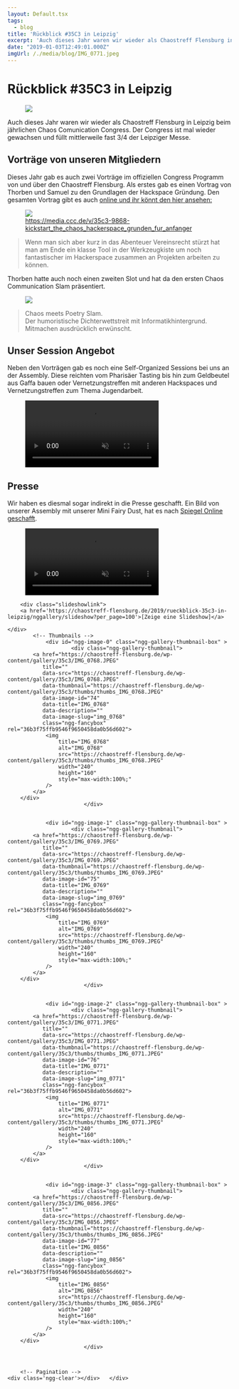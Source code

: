```yaml
---
layout: Default.tsx
tags:
  - blog
title: 'Rückblick #35C3 in Leipzig'
excerpt: 'Auch dieses Jahr waren wir wieder als Chaostreff Flensburg in Leipzig beim jährlichen Chaos Comunication Congress. Der Congress ist mal wieder gewachsen und füllt mittlerweile fast 3/4 der Leipziger Messe. […]'
date: "2019-01-03T12:49:01.000Z"
imgUrl: /./media/blog/IMG_0771.jpeg
---
```


# Rückblick #35C3 in Leipzig

<figure class="wp-block-image"><img decoding="async" loading="lazy" src="/./media/blog/uploads/IMG_0771-1024x768.jpeg" /></figure>

<p>Auch dieses Jahr waren wir wieder als Chaostreff Flensburg in Leipzig beim jährlichen Chaos Comunication Congress. Der Congress ist mal wieder gewachsen und füllt mittlerweile fast 3/4 der Leipziger Messe. </p>

<h2>Vorträge von unseren Mitgliedern</h2>

<p>Dieses Jahr gab es auch zwei Vorträge im offiziellen Congress Programm von und über den Chaostreff Flensburg. Als erstes gab es einen Vortrag von Thorben und Samuel zu den Grundlagen der Hackspace Gründung. Den gesamten Vortrag gibt es auch <a href="https://media.ccc.de/v/35c3-9868-kickstart_the_chaos_hackerspace_grunden_fur_anfanger">online und ihr könnt den hier ansehen:</a></p>

<figure class="wp-block-image"><img decoding="async" loading="lazy" src="/./media/blog/uploads/Bildschirmfoto-von-2019-02-18-13-24-15-1024x708.png" /><figcaption><a href="https://media.ccc.de/v/35c3-9868-kickstart_the_chaos_hackerspace_grunden_fur_anfanger">https://media.ccc.de/v/35c3-9868-kickstart_the_chaos_hackerspace_grunden_fur_anfanger</a></figcaption></figure>

<blockquote class="wp-block-quote"><p>Wenn man sich aber kurz in das Abenteuer Vereinsrecht stürzt hat man am Ende ein klasse Tool in der Werkzeugkiste um noch fantastischer im Hackerspace zusammen an Projekten arbeiten zu können. </p></blockquote>

<p>Thorben hatte auch noch einen zweiten Slot und hat da den ersten Chaos Communication Slam präsentiert.</p>

<figure class="wp-block-image"><img decoding="async" loading="lazy" src="/./media/blog/uploads/Bildschirmfoto-von-2019-02-18-13-25-15-1024x684.png" /></figure>

<blockquote class="wp-block-quote"><p>Chaos meets Poetry Slam. <br>Der humoristische Dichterwettstreit mit Informatikhintergrund. Mitmachen ausdrücklich erwünscht.</p></blockquote>

<h2>Unser Session Angebot</h2>

<p>Neben den Vorträgen gab es noch eine Self-Organized Sessions bei uns an der Assembly. Diese reichten vom Pharisäer Tasting bis hin zum Geldbeutel aus Gaffa bauen oder Vernetzungstreffen mit anderen Hackspaces und Vernetzungstreffen zum Thema Jugendarbeit.</p>

<figure class="wp-block-video"><video autoplay controls loop muted src="https://chaostreff-flensburg.de/wp-content/uploads/2019/04/VID_335390511_040006_871.mp4"></video></figure>

<h2>Presse</h2>

<p>Wir haben es diesmal sogar indirekt in die Presse geschafft. Ein Bild von unserer Assembly mit unserer Mini Fairy Dust, hat es nach <a href="http://www.spiegel.de/fotostrecke/35c3-so-oder-so-aehnlich-sieht-es-auf-dem-hackerkongress-aus-fotostrecke-166004-3.html">Spiegel Online geschafft</a>. </p>

<figure class="wp-block-video"><video autoplay loop muted src="https://chaostreff-flensburg.de/wp-content/uploads/2019/04/IMG_0770.mp4"></video></figure>

<!-- index.php -->
<div
	class="ngg-galleryoverview ngg-ajax-pagination-none"
	id="ngg-gallery-36b3f75ffb9546f9650458da0b56d602-1">

    	<div class="slideshowlink">
        <a href='https://chaostreff-flensburg.de/2019/rueckblick-35c3-in-leipzig/nggallery/slideshow?per_page=100'>[Zeige eine Slideshow]</a>
    	
    </div>
    		<!-- Thumbnails -->
    			<div id="ngg-image-0" class="ngg-gallery-thumbnail-box" >
    			        <div class="ngg-gallery-thumbnail">
            <a href="https://chaostreff-flensburg.de/wp-content/gallery/35c3/IMG_0768.JPEG"
               title=""
               data-src="https://chaostreff-flensburg.de/wp-content/gallery/35c3/IMG_0768.JPEG"
               data-thumbnail="https://chaostreff-flensburg.de/wp-content/gallery/35c3/thumbs/thumbs_IMG_0768.JPEG"
               data-image-id="74"
               data-title="IMG_0768"
               data-description=""
               data-image-slug="img_0768"
               class="ngg-fancybox" rel="36b3f75ffb9546f9650458da0b56d602">
                <img
                    title="IMG_0768"
                    alt="IMG_0768"
                    src="https://chaostreff-flensburg.de/wp-content/gallery/35c3/thumbs/thumbs_IMG_0768.JPEG"
                    width="240"
                    height="160"
                    style="max-width:100%;"
                />
            </a>
        </div>
    						</div> 
    		
        
    			<div id="ngg-image-1" class="ngg-gallery-thumbnail-box" >
    			        <div class="ngg-gallery-thumbnail">
            <a href="https://chaostreff-flensburg.de/wp-content/gallery/35c3/IMG_0769.JPEG"
               title=""
               data-src="https://chaostreff-flensburg.de/wp-content/gallery/35c3/IMG_0769.JPEG"
               data-thumbnail="https://chaostreff-flensburg.de/wp-content/gallery/35c3/thumbs/thumbs_IMG_0769.JPEG"
               data-image-id="75"
               data-title="IMG_0769"
               data-description=""
               data-image-slug="img_0769"
               class="ngg-fancybox" rel="36b3f75ffb9546f9650458da0b56d602">
                <img
                    title="IMG_0769"
                    alt="IMG_0769"
                    src="https://chaostreff-flensburg.de/wp-content/gallery/35c3/thumbs/thumbs_IMG_0769.JPEG"
                    width="240"
                    height="160"
                    style="max-width:100%;"
                />
            </a>
        </div>
    						</div> 
    		
        
    			<div id="ngg-image-2" class="ngg-gallery-thumbnail-box" >
    			        <div class="ngg-gallery-thumbnail">
            <a href="https://chaostreff-flensburg.de/wp-content/gallery/35c3/IMG_0771.JPEG"
               title=""
               data-src="https://chaostreff-flensburg.de/wp-content/gallery/35c3/IMG_0771.JPEG"
               data-thumbnail="https://chaostreff-flensburg.de/wp-content/gallery/35c3/thumbs/thumbs_IMG_0771.JPEG"
               data-image-id="76"
               data-title="IMG_0771"
               data-description=""
               data-image-slug="img_0771"
               class="ngg-fancybox" rel="36b3f75ffb9546f9650458da0b56d602">
                <img
                    title="IMG_0771"
                    alt="IMG_0771"
                    src="https://chaostreff-flensburg.de/wp-content/gallery/35c3/thumbs/thumbs_IMG_0771.JPEG"
                    width="240"
                    height="160"
                    style="max-width:100%;"
                />
            </a>
        </div>
    						</div> 
    		
        
    			<div id="ngg-image-3" class="ngg-gallery-thumbnail-box" >
    			        <div class="ngg-gallery-thumbnail">
            <a href="https://chaostreff-flensburg.de/wp-content/gallery/35c3/IMG_0856.JPEG"
               title=""
               data-src="https://chaostreff-flensburg.de/wp-content/gallery/35c3/IMG_0856.JPEG"
               data-thumbnail="https://chaostreff-flensburg.de/wp-content/gallery/35c3/thumbs/thumbs_IMG_0856.JPEG"
               data-image-id="77"
               data-title="IMG_0856"
               data-description=""
               data-image-slug="img_0856"
               class="ngg-fancybox" rel="36b3f75ffb9546f9650458da0b56d602">
                <img
                    title="IMG_0856"
                    alt="IMG_0856"
                    src="https://chaostreff-flensburg.de/wp-content/gallery/35c3/thumbs/thumbs_IMG_0856.JPEG"
                    width="240"
                    height="160"
                    style="max-width:100%;"
                />
            </a>
        </div>
    						</div> 
    		
        
    	
    	<!-- Pagination -->
    <div class='ngg-clear'></div>	</div>
